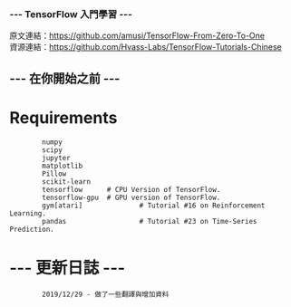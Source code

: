 ### --- TensorFlow 入門學習 ---

原文連結：https://github.com/amusi/TensorFlow-From-Zero-To-One  
資源連結：https://github.com/Hvass-Labs/TensorFlow-Tutorials-Chinese

## --- 在你開始之前 ---

 # Requirements
 
            numpy
            scipy
            jupyter
            matplotlib
            Pillow
            scikit-learn
            tensorflow		# CPU Version of TensorFlow.
            tensorflow-gpu	# GPU version of TensorFlow.
            gym[atari]              # Tutorial #16 on Reinforcement Learning.
            pandas                  # Tutorial #23 on Time-Series Prediction.

# --- 更新日誌 ---
            2019/12/29 - 做了一些翻譯與增加資料
